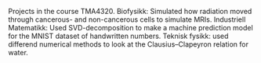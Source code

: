 Projects in the course TMA4320.
Biofysikk: Simulated how radiation moved through cancerous- and non-cancerous cells to simulate MRIs.
Industriell Matematikk: Used SVD-decomposition to make a machine prediction model for the MNIST dataset of handwritten numbers.
Teknisk fysikk: used differend numerical methods to look at the Clausius–Clapeyron relation for water.

